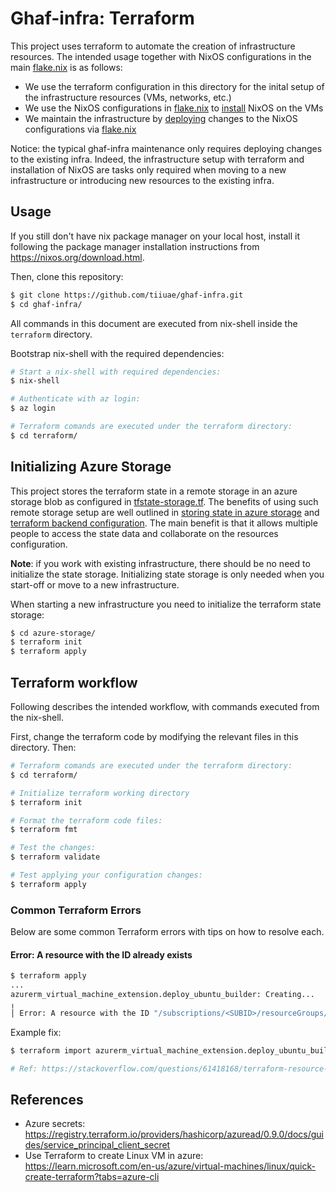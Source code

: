 <!--
SPDX-FileCopyrightText: 2023 Technology Innovation Institute (TII)

SPDX-License-Identifier: CC-BY-SA-4.0
-->

# Ghaf-infra: Terraform

This project uses terraform to automate the creation of infrastructure resources. The intended usage together with NixOS configurations in the main [flake.nix](../flake.nix) is as follows:
- We use the terraform configuration in this directory for the inital setup of the infrastructure resources (VMs, networks, etc.)
- We use the NixOS configurations in [flake.nix](../flake.nix) to [install](../README.md#install) NixOS on the VMs
- We maintain the infrastructure by [deploying](../README.md#deploy) changes to the NixOS configurations via [flake.nix](../flake.nix)

Notice: the typical ghaf-infra maintenance only requires deploying changes to the existing infra. Indeed, the infrastructure setup with terraform and installation of NixOS are tasks only required when moving to a new infrastructure or introducing new resources to the existing infra.

## Usage

If you still don't have nix package manager on your local host, install it following the package manager installation instructions from https://nixos.org/download.html.

Then, clone this repository:
```bash
$ git clone https://github.com/tiiuae/ghaf-infra.git
$ cd ghaf-infra/
```

All commands in this document are executed from nix-shell inside the `terraform` directory.

Bootstrap nix-shell with the required dependencies:
```bash
# Start a nix-shell with required dependencies:
$ nix-shell

# Authenticate with az login:
$ az login

# Terraform comands are executed under the terraform directory:
$ cd terraform/
```

## Initializing Azure Storage 
This project stores the terraform state in a remote storage in an azure storage blob as configured in [tfstate-storage.tf](./azure-storage/tfstate-storage.tf). The benefits of using such remote storage setup are well outlined in [storing state in azure storage](https://learn.microsoft.com/en-us/azure/developer/terraform/store-state-in-azure-storage) and [terraform backend configuration](https://developer.hashicorp.com/terraform/language/settings/backends/configuration). The main benefit is that it allows multiple people to access the state data and collaborate on the resources configuration.

**Note**: if you work with existing infrastructure, there should be no need to initialize the state storage. Initializing state storage is only needed when you start-off or move to a new infrastructure.

When starting a new infrastructure you need to initialize the terraform state storage:
```bash
$ cd azure-storage/
$ terraform init
$ terraform apply
```

## Terraform workflow

Following describes the intended workflow, with commands executed from the nix-shell.

First, change the terraform code by modifying the relevant files in this directory. Then:

```bash
# Terraform comands are executed under the terraform directory:
$ cd terraform/

# Initialize terraform working directory
$ terraform init

# Format the terraform code files:
$ terraform fmt

# Test the changes:
$ terraform validate

# Test applying your configuration changes:
$ terraform apply
```

### Common Terraform Errors

Below are some common Terraform errors with tips on how to resolve each.

#### Error: A resource with the ID <ID> already exists
```bash
$ terraform apply
...
azurerm_virtual_machine_extension.deploy_ubuntu_builder: Creating...
╷
│ Error: A resource with the ID "/subscriptions/<SUBID>/resourceGroups/ghaf-infra-tf-dev/providers/Microsoft.Compute/virtualMachines/azarm/extensions/azarm-vmext" already exists - to be managed via Terraform this resource needs to be imported into the State. Please see the resource documentation for "azurerm_virtual_machine_extension" for more information.
```

Example fix:
```bash
$ terraform import azurerm_virtual_machine_extension.deploy_ubuntu_builder /subscriptions/<SUBID>/resourceGroups/ghaf-infra-tf-dev/providers/Microsoft.Compute/virtualMachines/azarm/extensions/azarm-vmext

# Ref: https://stackoverflow.com/questions/61418168/terraform-resource-with-the-id-already-exists
```


## References
- Azure secrets: https://registry.terraform.io/providers/hashicorp/azuread/0.9.0/docs/guides/service_principal_client_secret
- Use Terraform to create Linux VM in azure: https://learn.microsoft.com/en-us/azure/virtual-machines/linux/quick-create-terraform?tabs=azure-cli
